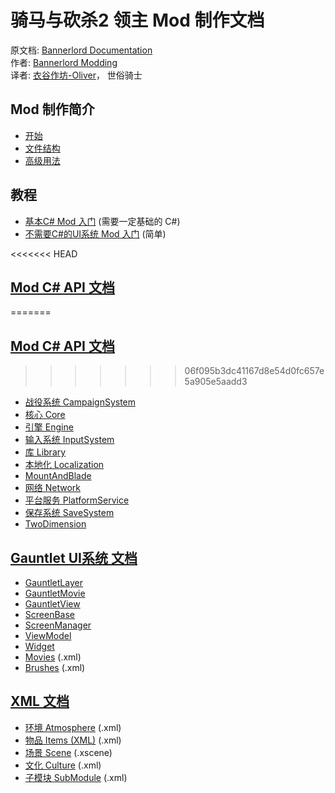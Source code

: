 # 骑马与砍杀2 领主 Mod 制作文档

原文档: [Bannerlord Documentation](https://docs.bannerlordmodding.com/)  
作者: [Bannerlord Modding](https://github.com/Bannerlord-Modding)  
译者: [衣谷作坊-Oliver](mailto:munoliver007@gmail.com)， 世俗骑士

## Mod 制作简介

* [开始](_intro/getting-started.md)
* [文件结构](_intro/folder-structure.md)
* [高级用法](_intro/advanced.md)

## 教程

* [基本C\# Mod 入门](_tutorials/basic-csharp-mod.md) \(需要一定基础的 C\#\)
* [不需要C\#的UI系统 Mod 入门](_tutorials/modding-gauntlet-without-csharp.md) \(简单\)

<<<<<<< HEAD
## [Mod C\# API 文档](_csharp-api/README.md)
=======
## [Mod C\# API 文档](https://github.com/YiGu-Studio/Documentation/tree/4caa608027cfaca5aac800c2527b13e1a88cea69/_csharp-api/README.md)
>>>>>>> 06f095b3dc41167d8e54d0fc657e5a905e5aadd3

* [战役系统 CampaignSystem](c-api-documentation/campaignsystem.md)
* [核心 Core](c-api-documentation/core/)
* [引擎 Engine](c-api-documentation/engine/)
* [输入系统 InputSystem](c-api-documentation/inputsystem/)
* [库 Library](c-api-documentation/library/)
* [本地化 Localization](c-api-documentation/localization.md)
* [MountAndBlade](c-api-documentation/mountandblade/)
* [网络 Network](c-api-documentation/network.md)
* [平台服务 PlatformService](c-api-documentation/platformservice.md)
* [保存系统 SaveSystem](c-api-documentation/savesystem.md)
* [TwoDimension](c-api-documentation/twodimension.md)

## [Gauntlet UI系统 文档](_gauntlet/)

* [GauntletLayer](_gauntlet/gauntletlayer.md)
* [GauntletMovie](_gauntlet/gauntletmovie.md)
* [GauntletView](_gauntlet/gauntletview.md)
* [ScreenBase](_gauntlet/screenbase.md)
* [ScreenManager](_gauntlet/screenmanager.md)
* [ViewModel](_gauntlet/viewmodel.md)
* [Widget](_gauntlet/widget.md)
* [Movies](_gauntlet/movie.md) \(.xml\)
* [Brushes](_gauntlet/brush.md) \(.xml\)

## [XML 文档](_xmldocs/)

* [环境 Atmosphere](_xmldocs/atmosphere.md) \(.xml\)
* [物品 Items \(XML\)](_xmldocs/Items/README.md) \(.xml\)
* [场景 Scene](_xmldocs/scene.md) \(.xscene\)
* [文化 Culture](_xmldocs/cultures.md) \(.xml\)
* [子模块 SubModule](_xmldocs/submodule.md) \(.xml\)
